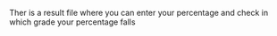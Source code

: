 Ther is a result file where you can enter your percentage and check in which grade your percentage falls
